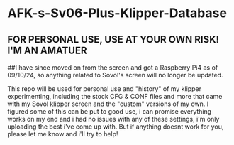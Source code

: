 # AFK-s-Sv06-Plus-Klipper-Database
## FOR PERSONAL USE, USE AT YOUR OWN RISK! I'M AN AMATUER 
##I have since moved on from the screen and got a Raspberry Pi4 as of 09/10/24, so anything related to Sovol's screen will no longer be updated.

This repo will be used for personal use and "history" of my klipper experimenting, including the stock CFG & CONF files and more that came with my Sovol klipper screen and the "custom" versions of my own. I figured some of this can be put to good use, i can promise everything works on my end and i had no issues with any of these settings, i'm only uploading the best i've come up with. But if anything doesnt work for you, please let me know and i'll try to help!
